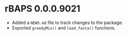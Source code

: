 # rBAPS 0.0.0.9021

* Added a `NEWS.md` file to track changes to the package.
* Exported `greedyMix()` and `load_fasta()` functions.

